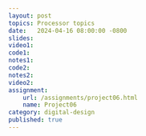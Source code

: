 ```yaml
---
layout: post
topics: Processor topics
date:   2024-04-16 08:00:00 -0800
slides: 
video1: 
code1: 
notes1: 
code2: 
notes2: 
video2: 
assignment:
    url: /assignments/project06.html
    name: Project06
category: digital-design
published: true
---
```

